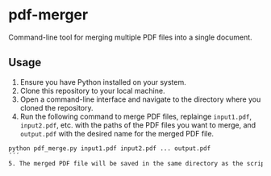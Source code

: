 # pdf-merger
Command-line tool for merging multiple PDF files into a single document.

## Usage

1. Ensure you have Python installed on your system.
2. Clone this repository to your local machine.
3. Open a command-line interface and navigate to the directory where you cloned the repository.
4. Run the following command to merge PDF files, replainge `input1.pdf`, `input2.pdf`, etc. with the paths of the PDF files you want to merge, and `output.pdf` with the desired name for the merged PDF file.
```bash
python pdf_merge.py input1.pdf input2.pdf ... output.pdf
´´´
5. The merged PDF file will be saved in the same directory as the script.

